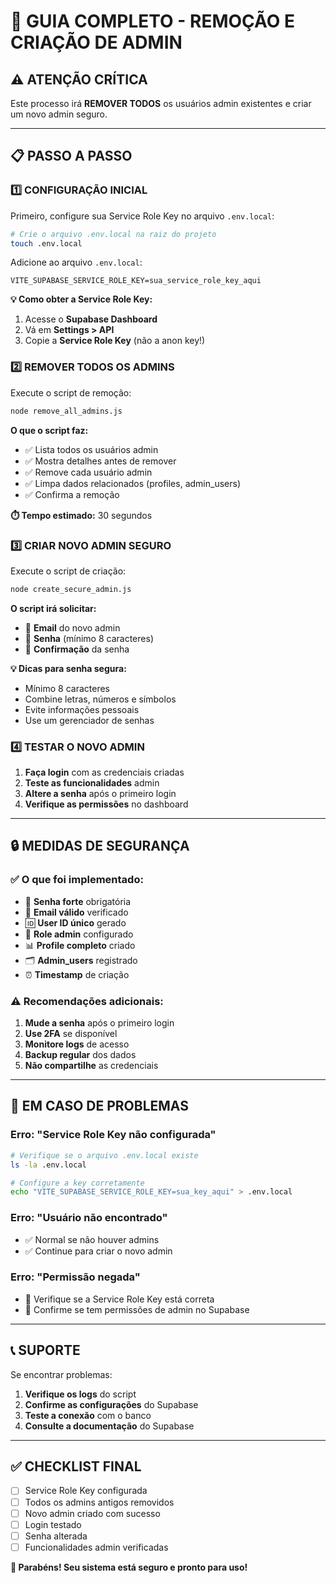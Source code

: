 # 🔐 GUIA COMPLETO - REMOÇÃO E CRIAÇÃO DE ADMIN

## ⚠️ **ATENÇÃO CRÍTICA**
Este processo irá **REMOVER TODOS** os usuários admin existentes e criar um novo admin seguro.

---

## 📋 **PASSO A PASSO**

### **1️⃣ CONFIGURAÇÃO INICIAL**

Primeiro, configure sua Service Role Key no arquivo `.env.local`:

```bash
# Crie o arquivo .env.local na raiz do projeto
touch .env.local
```

Adicione ao arquivo `.env.local`:
```env
VITE_SUPABASE_SERVICE_ROLE_KEY=sua_service_role_key_aqui
```

**💡 Como obter a Service Role Key:**
1. Acesse o **Supabase Dashboard**
2. Vá em **Settings > API**
3. Copie a **Service Role Key** (não a anon key!)

### **2️⃣ REMOVER TODOS OS ADMINS**

Execute o script de remoção:

```bash
node remove_all_admins.js
```

**O que o script faz:**
- ✅ Lista todos os usuários admin
- ✅ Mostra detalhes antes de remover
- ✅ Remove cada usuário admin
- ✅ Limpa dados relacionados (profiles, admin_users)
- ✅ Confirma a remoção

**⏱️ Tempo estimado:** 30 segundos

### **3️⃣ CRIAR NOVO ADMIN SEGURO**

Execute o script de criação:

```bash
node create_secure_admin.js
```

**O script irá solicitar:**
- 📧 **Email** do novo admin
- 🔑 **Senha** (mínimo 8 caracteres)
- 🔑 **Confirmação** da senha

**💡 Dicas para senha segura:**
- Mínimo 8 caracteres
- Combine letras, números e símbolos
- Evite informações pessoais
- Use um gerenciador de senhas

### **4️⃣ TESTAR O NOVO ADMIN**

1. **Faça login** com as credenciais criadas
2. **Teste as funcionalidades** admin
3. **Altere a senha** após o primeiro login
4. **Verifique as permissões** no dashboard

---

## 🔒 **MEDIDAS DE SEGURANÇA**

### **✅ O que foi implementado:**
- 🔐 **Senha forte** obrigatória
- 📧 **Email válido** verificado
- 🆔 **User ID único** gerado
- 👤 **Role admin** configurado
- 📊 **Profile completo** criado
- 🗂️ **Admin_users** registrado
- ⏰ **Timestamp** de criação

### **⚠️ Recomendações adicionais:**
1. **Mude a senha** após o primeiro login
2. **Use 2FA** se disponível
3. **Monitore logs** de acesso
4. **Backup regular** dos dados
5. **Não compartilhe** as credenciais

---

## 🚨 **EM CASO DE PROBLEMAS**

### **Erro: "Service Role Key não configurada"**
```bash
# Verifique se o arquivo .env.local existe
ls -la .env.local

# Configure a key corretamente
echo "VITE_SUPABASE_SERVICE_ROLE_KEY=sua_key_aqui" > .env.local
```

### **Erro: "Usuário não encontrado"**
- ✅ Normal se não houver admins
- ✅ Continue para criar o novo admin

### **Erro: "Permissão negada"**
- 🔑 Verifique se a Service Role Key está correta
- 🔑 Confirme se tem permissões de admin no Supabase

---

## 📞 **SUPORTE**

Se encontrar problemas:
1. **Verifique os logs** do script
2. **Confirme as configurações** do Supabase
3. **Teste a conexão** com o banco
4. **Consulte a documentação** do Supabase

---

## ✅ **CHECKLIST FINAL**

- [ ] Service Role Key configurada
- [ ] Todos os admins antigos removidos
- [ ] Novo admin criado com sucesso
- [ ] Login testado
- [ ] Senha alterada
- [ ] Funcionalidades admin verificadas

**🎉 Parabéns! Seu sistema está seguro e pronto para uso!** 